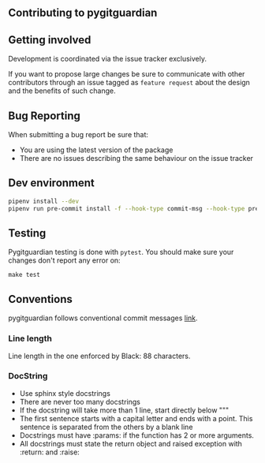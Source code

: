 ## Contributing to pygitguardian

## Getting involved

Development is coordinated via the issue tracker exclusively.

If you want to propose large changes be sure to communicate with other contributors
through an issue tagged as `feature request` about the design and the benefits of such change.

## Bug Reporting

When submitting a bug report be sure that:

- You are using the latest version of the package
- There are no issues describing the same behaviour on the issue tracker

## Dev environment

```bash
pipenv install --dev
pipenv run pre-commit install -f --hook-type commit-msg --hook-type pre-commit
```

## Testing

Pygitguardian testing is done with `pytest`. You should make sure your changes don't report any error on:

```
make test
```

## Conventions

pygitguardian follows conventional commit messages [link](https://www.conventionalcommits.org/).

### Line length

Line length in the one enforced by Black: 88 characters.

### DocString

- Use sphinx style docstrings
- There are never too many docstrings
- If the docstring will take more than 1 line, start directly below """
- The first sentence starts with a capital letter and ends with a point. This sentence is separated from the others by a blank line
- Docstrings must have :params: if the function has 2 or more arguments.
- All docstrings must state the return object and raised exception with :return: and :raise:
